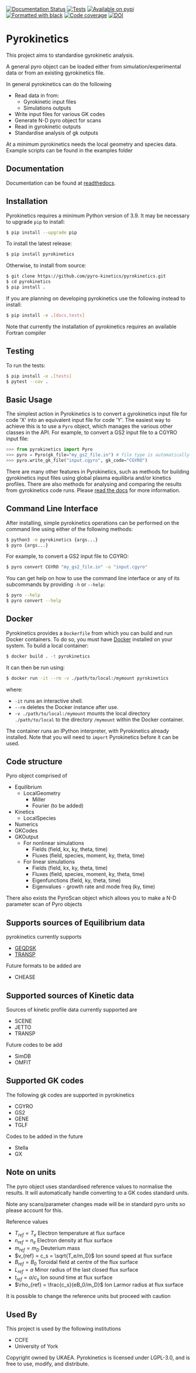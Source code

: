 [![Documentation Status](https://readthedocs.org/projects/pyrokinetics/badge/?version=latest)](https://pyrokinetics.readthedocs.io/en/latest/?badge=latest)
[![Tests](https://github.com/pyro-kinetics/pyrokinetics/workflows/tests/badge.svg?branch=unstable)](https://github.com/pyro-kinetics/pyrokinetics/actions?query=workflow%3Atests)
[![Available on pypi](https://img.shields.io/pypi/v/pyrokinetics.svg)](https://pypi.org/project/pyrokinetics/)
[![Formatted with black](https://img.shields.io/badge/code%20style-black-000000.svg)](https://github.com/python/black)
[![Code coverage](https://codecov.io/gh/pyro-kinetics/pyrokinetics/branch/unstable/graph/badge.svg)](https://codecov.io/gh/pyro-kinetics/pyrokinetics)
[![DOI](https://joss.theoj.org/papers/10.21105/joss.05866/status.svg)](https://doi.org/10.21105/joss.05866)


# Pyrokinetics

This project aims to standardise gyrokinetic analysis. 

A general pyro object can be loaded either from simulation/experimental data or from an existing gyrokinetics file. 

In general pyrokinetics can do the following

* Read data in from:
    * Gyrokinetic input files
    * Simulations outputs
* Write input files for various GK codes
* Generate N-D pyro object for scans
* Read in gyrokinetic outputs
* Standardise analysis of gk outputs

At a minimum pyrokinetics needs the local geometry and species data. Example scripts can be found in the examples folder

## Documentation

Documentation can be found at [readthedocs](https://pyrokinetics.readthedocs.io/en/latest/).

## Installation 

Pyrokinetics requires a minimum Python version of 3.9. It may be necessary to upgrade
`pip` to install:

```bash
$ pip install --upgrade pip
```

To install the latest release:

```bash
$ pip install pyrokinetics
```

Otherwise, to install from source:

```bash 
$ git clone https://github.com/pyro-kinetics/pyrokinetics.git
$ cd pyrokinetics
$ pip install .
```

If you are planning on developing pyrokinetics use the following instead to install:

```bash 
$ pip install -e .[docs,tests]
```

Note that currently the installation of pyrokinetics requires an available Fortran compiler

## Testing

To run the tests:

```bash
$ pip install -e .[tests]
$ pytest --cov .
```

## Basic Usage

The simplest action in Pyrokinetics is to convert a gyrokinetics input file for code
'X' into an equivalent input file for code 'Y'. The easiest way to achieve this is to
use a `Pyro` object, which manages the various other classes in the API. For example,
to convert a GS2 input file to a CGYRO input file:

```python
>>> from pyrokinetics import Pyro
>>> pyro = Pyro(gk_file="my_gs2_file.in") # file type is automatically inferred
>>> pyro.write_gk_file("input.cgyro", gk_code="CGYRO")
```

There are many other features in Pyrokinetics, such as methods for building gyrokinetics
input files using global plasma equilibria and/or kinetics profiles. There are also
methods for analysing and comparing the results from gyrokinetics code runs. Please
[read the docs](https://pyrokinetics.readthedocs.io/en/latest/#) for more information.

## Command Line Interface

After installing, simple pyrokinetics operations can be performed on the command line
using either of the following methods:

```bash
$ python3 -m pyrokinetics {args...}
$ pyro {args...}
```

For example, to convert a GS2 input file to CGYRO:

```bash
$ pyro convert CGYRO "my_gs2_file.in" -o "input.cgyro"
```

You can get help on how to use the command line interface or any of its subcommands
by providing `-h` or `--help`:

```bash
$ pyro --help
$ pyro convert --help
```

## Docker

Pyrokinetics provides a `Dockerfile` from which you can build and run Docker containers.
To do so, you must have [Docker](https://docs.docker.com/engine/install/) installed on
your system. To build a local container:

```bash
$ docker build . -t pyrokinetics
```

It can then be run using:

```bash
$ docker run -it --rm -v ./path/to/local:/mymount pyrokinetics
```

where:

- `-it` runs an interactive shell.
- `--rm` deletes the Docker instance after use.
- `-v ./path/to/local:/mymount` mounts the local directory `./path/to/local` to the
  directory `/mymount` within the Docker container.

The container runs an IPython interpreter, with Pyrokinetics already installed. Note
that you will need to `import` Pyrokinetics before it can be used.

## Code structure 

Pyro object comprised of 

* Equilibrium
   * LocalGeometry
      * Miller
      * Fourier (to be added)
* Kinetics
   * LocalSpecies 
* Numerics
* GKCodes
* GKOutput
   * For nonlinear simulations
      * Fields (field, kx, ky, theta, time)
      * Fluxes (field, species, moment, ky, theta, time)
   * For linear simulations
      * Fields (field, kx, ky, theta, time)
      * Fluxes (field, species, moment, ky, theta, time)
      * Eigenfunctions (field, ky, theta, time)
      * Eigenvalues - growth rate and mode freq (ky, time)

There also exists the PyroScan object which allows you to make a N-D parameter scan of Pyro objects


## Supports sources of Equilibrium data
pyrokinetics currently supports
* [GEQDSK](https://w3.pppl.gov/ntcc/TORAY/G_EQDSK.pdf)
* [TRANSP](https://w3.pppl.gov/~pshare/help/body_transp_hlp.html#outfile56.html)

Future formats to be added are
* CHEASE


## Supported sources of Kinetic data

Sources of kinetic profile data currently supported are
* SCENE
* JETTO
* TRANSP

Future codes to be add 
* SimDB
* OMFIT

## Supported GK codes

The following gk codes are supported in pyrokinetics

* CGYRO
* GS2
* GENE
* TGLF

Codes to be added in the future
* Stella
* GX

## Note on units

The pyro object uses standardised reference values to normalise the results. It will automatically handle converting to a GK codes standard units.

Note any scans/parameter changes made will be in standard pyro units so please account for this.

Reference values
- $T_{ref} = T_e$ Electron temperature at flux surface
- $n_{ref} = n_e$ Electron density at flux surface
- $m_{ref} = m_D$ Deuterium mass
- $v_{ref} = c_s = \sqrt{T_e/m_D}$ Ion sound speed at flux surface
- $B_{ref} = B_0$ Toroidal field at centre of the flux surface
- $L_{ref} = a$ Minor radius of the last closed flux surface
- $t_{ref} = a/c_s$ Ion sound time at flux surface
- $\rho_{ref} = \frac{c_s}{eB_0/m_D}$ Ion Larmor radius at flux surface

It is possible to change the reference units but proceed with caution
  
## Used By

This project is used by the following institutions

- CCFE
- University of York


Copyright owned by UKAEA. Pyrokinetics is licensed under LGPL-3.0, and is free to use, modify, and distribute.
  
